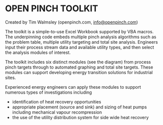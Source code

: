 # OPEN PINCH TOOLKIT
Created by Tim Walmsley (openpinch.com, info@openpinch.com)

The toolkit is a simple-to-use Excel Workbook supported by VBA macros. The underpinning code embeds multiple pinch analysis algorithms such as the problem table, multiple utility targeting and total site analysis. Engineers input their process stream data and available utility types, and then select the analysis modules of interest. 

The toolkit includes six distinct modules (see the diagram) from process pinch targets through to automated graphing and total site targets. These modules can support developing energy transition solutions for industrial sites.  

Experienced energy engineers can apply these modules to support numerous types of investigations including
- identification of heat recovery opportunities 
- appropriate placement (source and sink) and sizing of heat pumps including mechanical vapour recompression
- the use of the utility distribution system for side wide heat recovery
